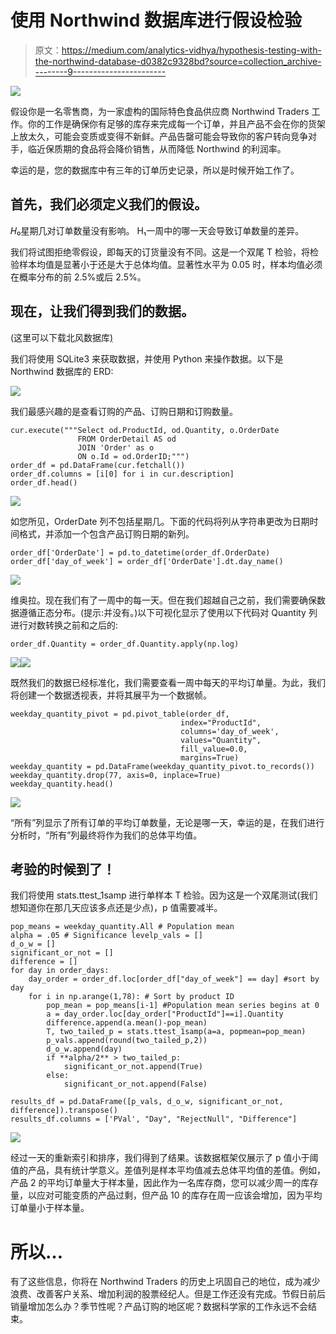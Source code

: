 # 使用 Northwind 数据库进行假设检验

> 原文：<https://medium.com/analytics-vidhya/hypothesis-testing-with-the-northwind-database-d0382c9328bd?source=collection_archive---------9----------------------->

![](img/4b0596d27aa69fc7205aabf37e1b4af8.png)

假设你是一名零售商，为一家虚构的国际特色食品供应商 Northwind Traders 工作。你的工作是确保你有足够的库存来完成每一个订单，并且产品不会在你的货架上放太久，可能会变质或变得不新鲜。产品告罄可能会导致你的客户转向竞争对手，临近保质期的食品将会降价销售，从而降低 Northwind 的利润率。

幸运的是，您的数据库中有三年的订单历史记录，所以是时候开始工作了。

## 首先，我们必须定义我们的假设。

𝐻₀星期几对订单数量没有影响。
H₁一周中的哪一天会导致订单数量的差异。

我们将试图拒绝零假设，即每天的订货量没有不同。这是一个双尾 T 检验，将检验样本均值是显著小于还是大于总体均值。显著性水平为 0.05 时，样本均值必须在概率分布的前 2.5%或后 2.5%。

## 现在，让我们得到我们的数据。

(这里可以下载北风数据库[)](https://docs.microsoft.com/en-us/dotnet/framework/data/adonet/sql/linq/downloading-sample-databases)

我们将使用 SQLite3 来获取数据，并使用 Python 来操作数据。以下是 Northwind 数据库的 ERD:

![](img/4225a79c6d3fc5797f3b2cdcc07b63ab.png)

我们最感兴趣的是查看订购的产品、订购日期和订购数量。

```
cur.execute("""Select od.ProductId, od.Quantity, o.OrderDate
               FROM OrderDetail AS od
               JOIN 'Order' as o
               ON o.Id = od.OrderID;""")
order_df = pd.DataFrame(cur.fetchall()) 
order_df.columns = [i[0] for i in cur.description]
order_df.head()
```

![](img/79520eb661306531e044e89353fae813.png)

如您所见，OrderDate 列不包括星期几。下面的代码将列从字符串更改为日期时间格式，并添加一个包含产品订购日期的新列。

```
order_df['OrderDate'] = pd.to_datetime(order_df.OrderDate)
order_df['day_of_week'] = order_df['OrderDate'].dt.day_name()
```

![](img/5b2668ce2057e525172756d0e33ebfd9.png)

维奥拉。现在我们有了一周中的每一天。但在我们超越自己之前，我们需要确保数据遵循正态分布。(提示:并没有。)以下可视化显示了使用以下代码对 Quantity 列进行对数转换之前和之后的:

```
order_df.Quantity = order_df.Quantity.apply(np.log)
```

![](img/8680905f60a8d4e8650822d3cb01b651.png)![](img/84b31b572f60df929e4d33215ef387d3.png)

既然我们的数据已经标准化，我们需要查看一周中每天的平均订单量。为此，我们将创建一个数据透视表，并将其展平为一个数据帧。

```
weekday_quantity_pivot = pd.pivot_table(order_df, 
                                      index="ProductId", 
                                      columns='day_of_week', 
                                      values="Quantity",
                                      fill_value=0.0, 
                                      margins=True)
weekday_quantity = pd.DataFrame(weekday_quantity_pivot.to_records())
weekday_quantity.drop(77, axis=0, inplace=True)
weekday_quantity.head()
```

![](img/4af42a80ec78d6e6159a17450bb6f693.png)

“所有”列显示了所有订单的平均订单数量，无论是哪一天，幸运的是，在我们进行分析时，“所有”列最终将作为我们的总体平均值。

## 考验的时候到了！

我们将使用 stats.ttest_1samp 进行单样本 T 检验。因为这是一个双尾测试(我们想知道你在那几天应该多点还是少点)，p 值需要减半。

```
pop_means = weekday_quantity.All # Population mean
alpha = .05 # Significance levelp_vals = []
d_o_w = []
significant_or_not = []
difference = []
for day in order_days:
    day_order = order_df.loc[order_df["day_of_week"] == day] #sort by day
    for i in np.arange(1,78): # Sort by product ID
        pop_mean = pop_means[i-1] #Population mean series begins at 0
        a = day_order.loc[day_order["ProductId"]==i].Quantity
        difference.append(a.mean()-pop_mean)
        T, two_tailed_p = stats.ttest_1samp(a=a, popmean=pop_mean)
        p_vals.append(round(two_tailed_p,2))
        d_o_w.append(day)
        if **alpha/2** > two_tailed_p: 
            significant_or_not.append(True)
        else:
            significant_or_not.append(False)    

results_df = pd.DataFrame([p_vals, d_o_w, significant_or_not, difference]).transpose()
results_df.columns = ['PVal', "Day", "RejectNull", "Difference"]
```

![](img/6924b08f56c5d91e26f15e1cba6cffac.png)

经过一天的重新索引和排序，我们得到了结果。该数据框架仅展示了 p 值小于阈值的产品，具有统计学意义。差值列是样本平均值减去总体平均值的差值。例如，产品 2 的平均订单量大于样本量，因此作为一名库存商，您可以减少周一的库存量，以应对可能变质的产品过剩，但产品 10 的库存在周一应该会增加，因为平均订单量小于样本量。

# 所以…

有了这些信息，你将在 Northwind Traders 的历史上巩固自己的地位，成为减少浪费、改善客户关系、增加利润的股票经纪人。但是工作还没有完成。节假日前后销量增加怎么办？季节性呢？产品订购的地区呢？数据科学家的工作永远不会结束。